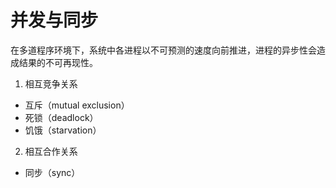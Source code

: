 # 并发与同步

在多道程序环境下，系统中各进程以不可预测的速度向前推进，进程的异步性会造成结果的不可再现性。

1. 相互竞争关系

- 互斥（mutual exclusion）
- 死锁（deadlock）
- 饥饿（starvation）

2. 相互合作关系

- 同步（sync）